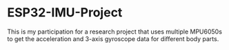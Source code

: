 # ESP32-IMU-Project
This is my participation for a research project that uses multiple MPU6050s to get the acceleration and 3-axis gyroscope data for different body parts.
